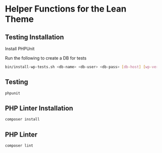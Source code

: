 # Helper Functions for the Lean Theme

## Testing Installation
Install PHPUnit

Run the following to create a DB for tests
```bash
bin/install-wp-tests.sh <db-name> <db-user> <db-pass> [db-host] [wp-version] [skip-database-creation]
```

##  Testing
```bash
phpunit
```

## PHP Linter Installation
```bash
composer install
```

## PHP Linter
```bash
composer lint
```